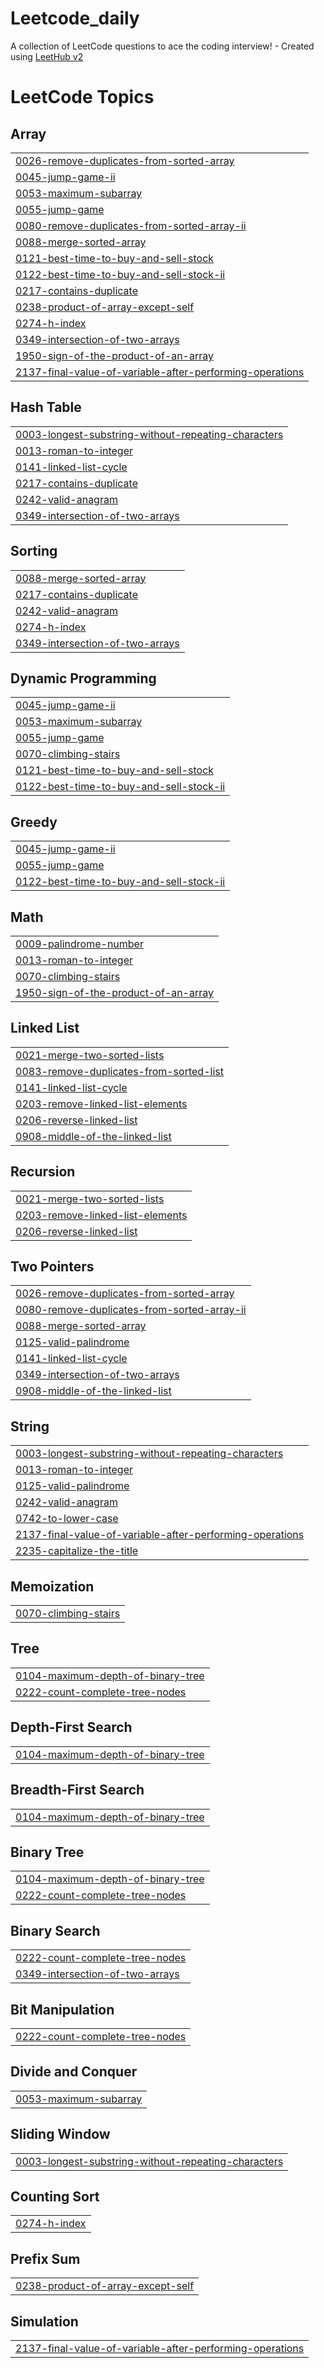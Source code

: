 # Leetcode_daily
A collection of LeetCode questions to ace the coding interview! - Created using [LeetHub v2](https://github.com/arunbhardwaj/LeetHub-2.0)

<!---LeetCode Topics Start-->
# LeetCode Topics
## Array
|  |
| ------- |
| [0026-remove-duplicates-from-sorted-array](https://github.com/ShashankHegde8/Leetcode_daily/tree/master/0026-remove-duplicates-from-sorted-array) |
| [0045-jump-game-ii](https://github.com/ShashankHegde8/Leetcode_daily/tree/master/0045-jump-game-ii) |
| [0053-maximum-subarray](https://github.com/ShashankHegde8/Leetcode_daily/tree/master/0053-maximum-subarray) |
| [0055-jump-game](https://github.com/ShashankHegde8/Leetcode_daily/tree/master/0055-jump-game) |
| [0080-remove-duplicates-from-sorted-array-ii](https://github.com/ShashankHegde8/Leetcode_daily/tree/master/0080-remove-duplicates-from-sorted-array-ii) |
| [0088-merge-sorted-array](https://github.com/ShashankHegde8/Leetcode_daily/tree/master/0088-merge-sorted-array) |
| [0121-best-time-to-buy-and-sell-stock](https://github.com/ShashankHegde8/Leetcode_daily/tree/master/0121-best-time-to-buy-and-sell-stock) |
| [0122-best-time-to-buy-and-sell-stock-ii](https://github.com/ShashankHegde8/Leetcode_daily/tree/master/0122-best-time-to-buy-and-sell-stock-ii) |
| [0217-contains-duplicate](https://github.com/ShashankHegde8/Leetcode_daily/tree/master/0217-contains-duplicate) |
| [0238-product-of-array-except-self](https://github.com/ShashankHegde8/Leetcode_daily/tree/master/0238-product-of-array-except-self) |
| [0274-h-index](https://github.com/ShashankHegde8/Leetcode_daily/tree/master/0274-h-index) |
| [0349-intersection-of-two-arrays](https://github.com/ShashankHegde8/Leetcode_daily/tree/master/0349-intersection-of-two-arrays) |
| [1950-sign-of-the-product-of-an-array](https://github.com/ShashankHegde8/Leetcode_daily/tree/master/1950-sign-of-the-product-of-an-array) |
| [2137-final-value-of-variable-after-performing-operations](https://github.com/ShashankHegde8/Leetcode_daily/tree/master/2137-final-value-of-variable-after-performing-operations) |
## Hash Table
|  |
| ------- |
| [0003-longest-substring-without-repeating-characters](https://github.com/ShashankHegde8/Leetcode_daily/tree/master/0003-longest-substring-without-repeating-characters) |
| [0013-roman-to-integer](https://github.com/ShashankHegde8/Leetcode_daily/tree/master/0013-roman-to-integer) |
| [0141-linked-list-cycle](https://github.com/ShashankHegde8/Leetcode_daily/tree/master/0141-linked-list-cycle) |
| [0217-contains-duplicate](https://github.com/ShashankHegde8/Leetcode_daily/tree/master/0217-contains-duplicate) |
| [0242-valid-anagram](https://github.com/ShashankHegde8/Leetcode_daily/tree/master/0242-valid-anagram) |
| [0349-intersection-of-two-arrays](https://github.com/ShashankHegde8/Leetcode_daily/tree/master/0349-intersection-of-two-arrays) |
## Sorting
|  |
| ------- |
| [0088-merge-sorted-array](https://github.com/ShashankHegde8/Leetcode_daily/tree/master/0088-merge-sorted-array) |
| [0217-contains-duplicate](https://github.com/ShashankHegde8/Leetcode_daily/tree/master/0217-contains-duplicate) |
| [0242-valid-anagram](https://github.com/ShashankHegde8/Leetcode_daily/tree/master/0242-valid-anagram) |
| [0274-h-index](https://github.com/ShashankHegde8/Leetcode_daily/tree/master/0274-h-index) |
| [0349-intersection-of-two-arrays](https://github.com/ShashankHegde8/Leetcode_daily/tree/master/0349-intersection-of-two-arrays) |
## Dynamic Programming
|  |
| ------- |
| [0045-jump-game-ii](https://github.com/ShashankHegde8/Leetcode_daily/tree/master/0045-jump-game-ii) |
| [0053-maximum-subarray](https://github.com/ShashankHegde8/Leetcode_daily/tree/master/0053-maximum-subarray) |
| [0055-jump-game](https://github.com/ShashankHegde8/Leetcode_daily/tree/master/0055-jump-game) |
| [0070-climbing-stairs](https://github.com/ShashankHegde8/Leetcode_daily/tree/master/0070-climbing-stairs) |
| [0121-best-time-to-buy-and-sell-stock](https://github.com/ShashankHegde8/Leetcode_daily/tree/master/0121-best-time-to-buy-and-sell-stock) |
| [0122-best-time-to-buy-and-sell-stock-ii](https://github.com/ShashankHegde8/Leetcode_daily/tree/master/0122-best-time-to-buy-and-sell-stock-ii) |
## Greedy
|  |
| ------- |
| [0045-jump-game-ii](https://github.com/ShashankHegde8/Leetcode_daily/tree/master/0045-jump-game-ii) |
| [0055-jump-game](https://github.com/ShashankHegde8/Leetcode_daily/tree/master/0055-jump-game) |
| [0122-best-time-to-buy-and-sell-stock-ii](https://github.com/ShashankHegde8/Leetcode_daily/tree/master/0122-best-time-to-buy-and-sell-stock-ii) |
## Math
|  |
| ------- |
| [0009-palindrome-number](https://github.com/ShashankHegde8/Leetcode_daily/tree/master/0009-palindrome-number) |
| [0013-roman-to-integer](https://github.com/ShashankHegde8/Leetcode_daily/tree/master/0013-roman-to-integer) |
| [0070-climbing-stairs](https://github.com/ShashankHegde8/Leetcode_daily/tree/master/0070-climbing-stairs) |
| [1950-sign-of-the-product-of-an-array](https://github.com/ShashankHegde8/Leetcode_daily/tree/master/1950-sign-of-the-product-of-an-array) |
## Linked List
|  |
| ------- |
| [0021-merge-two-sorted-lists](https://github.com/ShashankHegde8/Leetcode_daily/tree/master/0021-merge-two-sorted-lists) |
| [0083-remove-duplicates-from-sorted-list](https://github.com/ShashankHegde8/Leetcode_daily/tree/master/0083-remove-duplicates-from-sorted-list) |
| [0141-linked-list-cycle](https://github.com/ShashankHegde8/Leetcode_daily/tree/master/0141-linked-list-cycle) |
| [0203-remove-linked-list-elements](https://github.com/ShashankHegde8/Leetcode_daily/tree/master/0203-remove-linked-list-elements) |
| [0206-reverse-linked-list](https://github.com/ShashankHegde8/Leetcode_daily/tree/master/0206-reverse-linked-list) |
| [0908-middle-of-the-linked-list](https://github.com/ShashankHegde8/Leetcode_daily/tree/master/0908-middle-of-the-linked-list) |
## Recursion
|  |
| ------- |
| [0021-merge-two-sorted-lists](https://github.com/ShashankHegde8/Leetcode_daily/tree/master/0021-merge-two-sorted-lists) |
| [0203-remove-linked-list-elements](https://github.com/ShashankHegde8/Leetcode_daily/tree/master/0203-remove-linked-list-elements) |
| [0206-reverse-linked-list](https://github.com/ShashankHegde8/Leetcode_daily/tree/master/0206-reverse-linked-list) |
## Two Pointers
|  |
| ------- |
| [0026-remove-duplicates-from-sorted-array](https://github.com/ShashankHegde8/Leetcode_daily/tree/master/0026-remove-duplicates-from-sorted-array) |
| [0080-remove-duplicates-from-sorted-array-ii](https://github.com/ShashankHegde8/Leetcode_daily/tree/master/0080-remove-duplicates-from-sorted-array-ii) |
| [0088-merge-sorted-array](https://github.com/ShashankHegde8/Leetcode_daily/tree/master/0088-merge-sorted-array) |
| [0125-valid-palindrome](https://github.com/ShashankHegde8/Leetcode_daily/tree/master/0125-valid-palindrome) |
| [0141-linked-list-cycle](https://github.com/ShashankHegde8/Leetcode_daily/tree/master/0141-linked-list-cycle) |
| [0349-intersection-of-two-arrays](https://github.com/ShashankHegde8/Leetcode_daily/tree/master/0349-intersection-of-two-arrays) |
| [0908-middle-of-the-linked-list](https://github.com/ShashankHegde8/Leetcode_daily/tree/master/0908-middle-of-the-linked-list) |
## String
|  |
| ------- |
| [0003-longest-substring-without-repeating-characters](https://github.com/ShashankHegde8/Leetcode_daily/tree/master/0003-longest-substring-without-repeating-characters) |
| [0013-roman-to-integer](https://github.com/ShashankHegde8/Leetcode_daily/tree/master/0013-roman-to-integer) |
| [0125-valid-palindrome](https://github.com/ShashankHegde8/Leetcode_daily/tree/master/0125-valid-palindrome) |
| [0242-valid-anagram](https://github.com/ShashankHegde8/Leetcode_daily/tree/master/0242-valid-anagram) |
| [0742-to-lower-case](https://github.com/ShashankHegde8/Leetcode_daily/tree/master/0742-to-lower-case) |
| [2137-final-value-of-variable-after-performing-operations](https://github.com/ShashankHegde8/Leetcode_daily/tree/master/2137-final-value-of-variable-after-performing-operations) |
| [2235-capitalize-the-title](https://github.com/ShashankHegde8/Leetcode_daily/tree/master/2235-capitalize-the-title) |
## Memoization
|  |
| ------- |
| [0070-climbing-stairs](https://github.com/ShashankHegde8/Leetcode_daily/tree/master/0070-climbing-stairs) |
## Tree
|  |
| ------- |
| [0104-maximum-depth-of-binary-tree](https://github.com/ShashankHegde8/Leetcode_daily/tree/master/0104-maximum-depth-of-binary-tree) |
| [0222-count-complete-tree-nodes](https://github.com/ShashankHegde8/Leetcode_daily/tree/master/0222-count-complete-tree-nodes) |
## Depth-First Search
|  |
| ------- |
| [0104-maximum-depth-of-binary-tree](https://github.com/ShashankHegde8/Leetcode_daily/tree/master/0104-maximum-depth-of-binary-tree) |
## Breadth-First Search
|  |
| ------- |
| [0104-maximum-depth-of-binary-tree](https://github.com/ShashankHegde8/Leetcode_daily/tree/master/0104-maximum-depth-of-binary-tree) |
## Binary Tree
|  |
| ------- |
| [0104-maximum-depth-of-binary-tree](https://github.com/ShashankHegde8/Leetcode_daily/tree/master/0104-maximum-depth-of-binary-tree) |
| [0222-count-complete-tree-nodes](https://github.com/ShashankHegde8/Leetcode_daily/tree/master/0222-count-complete-tree-nodes) |
## Binary Search
|  |
| ------- |
| [0222-count-complete-tree-nodes](https://github.com/ShashankHegde8/Leetcode_daily/tree/master/0222-count-complete-tree-nodes) |
| [0349-intersection-of-two-arrays](https://github.com/ShashankHegde8/Leetcode_daily/tree/master/0349-intersection-of-two-arrays) |
## Bit Manipulation
|  |
| ------- |
| [0222-count-complete-tree-nodes](https://github.com/ShashankHegde8/Leetcode_daily/tree/master/0222-count-complete-tree-nodes) |
## Divide and Conquer
|  |
| ------- |
| [0053-maximum-subarray](https://github.com/ShashankHegde8/Leetcode_daily/tree/master/0053-maximum-subarray) |
## Sliding Window
|  |
| ------- |
| [0003-longest-substring-without-repeating-characters](https://github.com/ShashankHegde8/Leetcode_daily/tree/master/0003-longest-substring-without-repeating-characters) |
## Counting Sort
|  |
| ------- |
| [0274-h-index](https://github.com/ShashankHegde8/Leetcode_daily/tree/master/0274-h-index) |
## Prefix Sum
|  |
| ------- |
| [0238-product-of-array-except-self](https://github.com/ShashankHegde8/Leetcode_daily/tree/master/0238-product-of-array-except-self) |
## Simulation
|  |
| ------- |
| [2137-final-value-of-variable-after-performing-operations](https://github.com/ShashankHegde8/Leetcode_daily/tree/master/2137-final-value-of-variable-after-performing-operations) |
<!---LeetCode Topics End-->